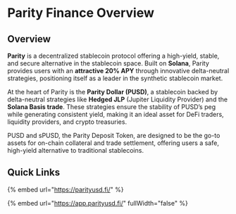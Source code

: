 # Parity Finance Overview

## Overview

**Parity** is a decentralized stablecoin protocol offering a high-yield, stable, and secure alternative in the stablecoin space. Built on **Solana**, Parity provides users with an **attractive 20% APY** through innovative delta-neutral strategies, positioning itself as a leader in the synthetic stablecoin market.

At the heart of Parity is the **Parity Dollar (PUSD)**, a stablecoin backed by delta-neutral strategies like **Hedged JLP** (Jupiter Liquidity Provider) and the **Solana Basis trade**. These strategies ensure the stability of PUSD’s peg while generating consistent yield, making it an ideal asset for DeFi traders, liquidity providers, and crypto treasuries.

PUSD and sPUSD, the Parity Deposit Token, are designed to be the go-to assets for on-chain collateral and trade settlement, offering users a safe, high-yield alternative to traditional stablecoins.

## Quick Links

{% embed url="https://parityusd.fi/" %}

{% embed url="https://app.parityusd.fi/" fullWidth="false" %}
